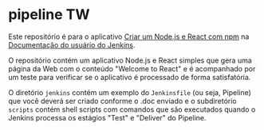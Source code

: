 # pipeline TW


Este repositório é para o aplicativo
[Criar um Node.js e React com npm](https://jenkins.io/doc/tutorials/build-a-node-js-and-react-app-with-npm/) na
[Documentação do usuário do Jenkins](https://jenkins.io/doc/).

O repositório contém um aplicativo Node.js e React simples que gera uma página da Web com o conteúdo "Welcome to React" e é acompanhado por um teste para verificar se o aplicativo é processado de forma satisfatória.

O diretório `jenkins` contém um exemplo do `Jenkinsfile` (ou seja, Pipeline) que você deverá ser criado conforme o .doc enviado e o subdiretório `scripts` contém shell scripts com comandos que são executados quando o Jenkins processa os estágios "Test" e "Deliver" do Pipeline.
